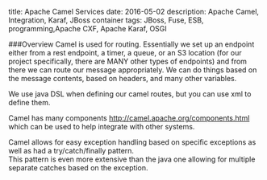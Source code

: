 title: Apache Camel Services
date: 2016-05-02
description: Apache Camel, Integration, Karaf, JBoss container
tags: JBoss, Fuse, ESB, programming,Apache CXF, Apache Karaf, OSGI


###Overview
Camel is used for routing. Essentially we set up an endpoint either from a rest endpoint, a timer, a queue, or an S3 location (for our project specifically, there are MANY other types of endpoints) and from there we can route our message appropriately.  We can do things based on the message contents, based on headers, and many other variables. 

We use java DSL when defining our camel routes, but you can use xml to define them. 

Camel has many components http://camel.apache.org/components.html which can be used to help integrate with other systems. 

Camel allows for easy exception handling based on specific exceptions as well as had a try/catch/finally pattern.  
This pattern is even more extensive than the java one allowing for multiple separate catches based on the exception. 




